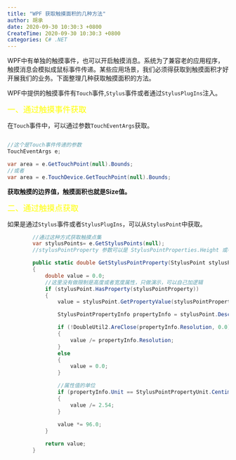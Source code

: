 ```yaml
---
title: "WPF 获取触摸面积的几种方法"
author: 胡承
date: 2020-09-30 10:30:3 +0800
CreateTime: 2020-09-30 10:30:3 +0800
categories: C# .NET
---
```


WPF中有单独的触摸事件，也可以开启触摸消息。系统为了兼容老的应用程序，触摸消息会模拟成鼠标事件传递。某些应用场景，我们必须得获取到触摸面积才好开展我们的业务。下面整理几种获取触摸面积的方法。

<!-- more -->
WPF中提供的触摸事件有`Touch`事件,`Stylus`事件或者通过`StylusPlugIns`注入。

<font color=#FFFF00 size=4 face="宋体">一、通过触摸事件获取</font>

在`Touch`事件中，可以通过参数`TouchEventArgs`获取。

```cs

//这个是Touch事件传递的参数
TouchEventArgs e;

var area = e.GetTouchPoint(null).Bounds;
//或者
var area = e.TouchDevice.GetTouchPoint(null).Bounds;

```
**获取触摸的边界值，触摸面积也就是Size值。**

<font color=#FFFF00 size=4 face="宋体">二、通过触摸点获取</font>

如果是通过`Stylus`事件或者`StylusPlugIns`，可以从`StylusPoint`中获取。

```cs
        //通过这种方式获取触摸点集
        var stylusPoints= e.GetStylusPoints(null);
        //stylusPointProperty 参数可以是 StylusPointProperties.Height 或者 StylusPointProperties.Width

        public static double GetStylusPointProperty(StylusPoint stylusPoint, StylusPointProperty stylusPointProperty)
        {
            double value = 0.0;
            //这里没有做限制是高度或者宽度属性，只做演示，可以自己加逻辑
            if (stylusPoint.HasProperty(stylusPointProperty))
            {
                value = stylusPoint.GetPropertyValue(stylusPointProperty);

                StylusPointPropertyInfo propertyInfo = stylusPoint.Description.GetPropertyInfo(stylusPointProperty);

                if (!DoubleUtil2.AreClose(propertyInfo.Resolution, 0.0))
                {
                    value /= propertyInfo.Resolution;
                }
                else
                {
                    value = 0.0;
                }

                //属性值的单位
                if (propertyInfo.Unit == StylusPointPropertyUnit.Centimeters)
                {
                    value /= 2.54;
                }
                
                value *= 96.0;
            }

            return value;
        }

```


